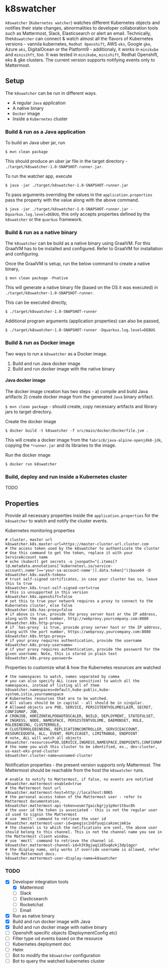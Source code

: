 
# k8swatcher
`k8swatcher` (`Kubernetes watcher`) watches different Kubernetes objects and notifies their state changes, abnormalities to developer collaboration tools such as Mattermost, Slack, Elasticsearch or alert an email. 
Technically, the`k8swatcher` can connect & watch almost all the flavors of Kubernetes versions - vannila kubernetes, `Redhat Openshift`, AWS `eks`, Google `gke`, Azure `aks`, DigitalOcean or the Platform9 - additionaly, it works in `minikube` and `minisihft`, too. It was tested in `minikube`, `minishift`, Redhat Openshift, eks & gke clusters.
The current version supports notifying events only to Mattermost.

## Setup
The `k8swatcher` can be run in different ways.
* A regular `Java` application
* A native binary
* `Docker` image
* Inside a `Kubernetes` cluster

### Build & run as a Java application
To build an Java uber jar, run

`$ mvn clean package`

This should produce an uber jar file in the target directory - `./target/k8swatcher-1.0-SNAPSHOT-runner.jar`. 

To run the watcher app, execute

`$ java -jar ./target/k8swatcher-1.0-SNAPSHOT-runner.jar`

To pass arguments overriding the values in the `application.properties` pass the property with the value along with the above command.

`$ java -jar ./target/k8swatcher-1.0-SNAPSHOT-runner.jar -Dquarkus.log.level=DEBUG`, this only accepts properties defined by the `k8swatcher` or the `quarkus` framework.

### Build & run as a native binary
The `k8swatcher` can be build as a native binary using GraalVM. For this GraalVM has to be installed and configured. Refer to GraalVM for installation and configuring.

Once the GraalVM is setup, run the below command to create a native binary,

`$ mvn clean package -Pnative`

This will generate a native binary file (based on the OS it was executed) in `./target/k8swatcher-1.0-SNAPSHOT-runner`.

This can be executed directly,

`$ ./target/k8swatcher-1.0-SNAPSHOT-runner`

Additional program arguments (application properties) can also be passed,

`$ ./target/k8swatcher-1.0-SNAPSHOT-runner -Dquarkus.log.level=DEBUG`

### Build & run as Docker image
Two ways to run a `k8swatcher` as a Docker image.
1. Build and run Java docker image
2. Build and run docker image with the native binary
#### Java docker image
The docker image creation has two steps - a) compile and build Java artifacts 2) create docker image from the generated `Java` binary artifact.

`$ mvn clean package` - should create, copy necessary artifacts and library jars to target directory.

Create the docker image

`$ docker build -t k8swatcher -f src/main/docker/Dockerfile.jvm .`

This will create a docker image from the `fabric8/java-alpine-openjdk8-jdk`, copying the `*runner.jar` and its libraries to the image.

Run the docker image

`$ docker run k8swatcher`

### Build, deploy and run inside a Kubernetes cluster
TODO

## Properties
Provide all necessary properties inside the `application.properties` for the `k8swatcher` to watch and notify the cluster events. 

Kubernetes monitoring properties
```properties
# cluster, master url
k8swatcher.k8s.master-url=https://master-cluster-url.cluster.com
# the access token used by the k8swatcher to authenticate the cluster
# Use this command to get the token, replace it with your ServiceAccount name
# echo (kubectl get secrets -o jsonpath="{.items[?(@.metadata.annotations['kubernetes\.io/service-account\.name']=='your-sa-account-name')].data.token}")|base64 -D
k8swatcher.k8s.oauth-token=
# trust self-signed certificates, in case your cluster has so, leave this to true
k8swatcher.k8s.trust-self-signed-cert=true
# this is unsupported in this version
k8swatcher.k8s.openshift=false
# set this to true your network requires a proxy to connect to the Kubernetes cluster, else false
k8swatcher.k8s.has-proxy=false
# if above is true, provide the proxy server host or the IP address, along with the port number, http://webproxy.yourcompany.com:8080
k8swatcher.k8s.http-proxy=
# if `has-proxy` is true, provide proxy server host or the IP address, along with the port number, https://webproxy.yourcompany.com:8080
k8swatcher.k8s.https-proxy=
# if your proxy requires authentication, provide the username
k8swatcher.k8s.proxy-username=
# if your proxy requires authentication, provide the password for the given username. Note, this is stored in plain text
k8swatcher.k8s.proxy-password=
```
Properties to customize what & how the Kubernetes resources are watched

```properties
# the namespaces to watch, names separated by comma
# you can also specify ALL (case sensitive) to watch all the namespaces, instead of listing all of them
k8swatcher.namespaces=default,kube-public,kube-system,istio,yournamespace
# Kubernetes resources that are to be watched. 
# All values should be in capital - all should be in singular. 
# Allowed objects are POD, SERVICE, PERSISTENTVOLUMECLAIM, SECRET, CONFIGMAP, JOB, 
# CRONJOB, HORIZONTALPODAUTOSCALER, BUILD, DEPLOYMENT, STATEFULSET, 
# INGRESS, NODE, NAMESPACE, PERSISTENTVOLUME, DAEMONSET, ROLE, ROLEBINDING, CLUSTERROLE, 
# CLUSTERROLEBINDING, REPLICATIONCONTROLLER, SERVICEACCOUNT, RESOURCEQUOTA, ALL, EVENT, REPLICASET, LIMITRANGE, ENDPOINT
# note, ALL will watch all objects
k8swatcher.resources=POD,SERVICE,INGRESS,NAMESPACE,ENDPOINTS,CONFIGMAP,SECRET,DEPLOYMENT
# the name you wish this cluster to be identified, ex., dev-cluster, us-east-eks-prod-cluster
k8swatcher.cluster-name=unnamed-cluster
```
Notification properties - the present version supports only Mattermost. The Mattermost should be reachable from the host the `k8swatcher` runs.
```properties
# enable to notify to Mattermost, if false, no events are notified
k8swatcher.mattermost-enabled=true
# the Mattermost host url
k8swatcher.mattermost-host=http://localhost:8065
# the personal access token of the Mattermost user - refer to Mattermost documentation.
k8swatcher.mattermost-api-token=oumr7gaicbgrjy1p9er1tbuc8h
# the user id the token is associated - this is not the regular user id used to signin the Mattermost
# use `mmctl` command to retrieve the user id
k8swatcher.mattermost-user-id=qeegisc1nbfyuqicaksmcjm61w
# the channel is to which the notifications are sent, the above user should belong to this channel. This is not the channel name you see in the Mattermost client window.
# use `mmctl` command to retrieve the channel id.
k8swatcher.mattermost-channel-id=h3t8gjwq1i85uq6zkj3dp1qgxr
# the display name, only works if override username is allowed, refer to the Mattermost docs.
k8swatcher.mattermost-user-display-name=k8swatcher
```

### TODO

 - [x] Developer integration tools
	 - [x] Mattermost
	 - [ ] Slack
	 - [ ] Elasticsearch
	 - [ ] Rocketchat
	 - [ ] Email
 - [x] Run as native binary
 - [x] Build and run docker image with Java
 - [x] Build and run docker image with native binary
 - [ ] Openshift specific objects (DeploymentConfig etc)
 - [ ] Filter type od events based on the resource
 - [ ] Kubernetes deployment doc
 - [ ] Helm
 - [ ] Bot to modify the `k8swatcher` configuration
 - [ ] Bot to query the watched kubernetes cluster
